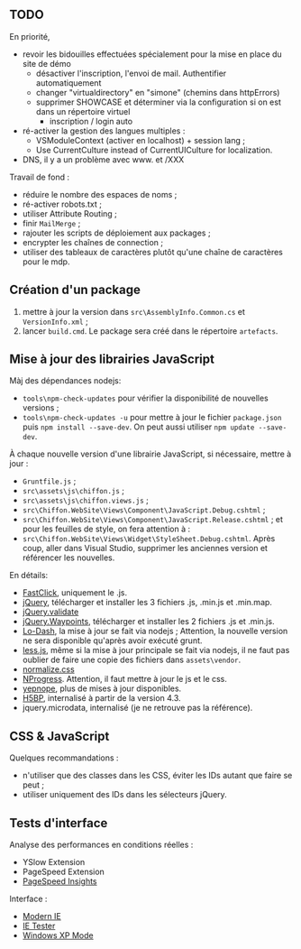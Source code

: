 TODO
----

En priorité,
- revoir les bidouilles effectuées spécialement pour la mise en place du site de démo
  * désactiver l'inscription, l'envoi de mail. Authentifier automatiquement
  * changer "virtualdirectory" en "simone" (chemins dans httpErrors)
  * supprimer SHOWCASE et déterminer via la configuration si on est dans un répertoire virtuel
    + inscription / login auto
- ré-activer la gestion des langues multiples :
  * VSModuleContext (activer en localhost) + session lang ;
  * Use CurrentCulture instead of CurrentUICulture for localization.
- DNS, il y a un problème avec www. et /XXX

Travail de fond :
- réduire le nombre des espaces de noms ;
- ré-activer robots.txt ;
- utiliser Attribute Routing ;
- finir `MailMerge` ;
- rajouter les scripts de déploiement aux packages ;
- encrypter les chaînes de connection ;
- utiliser des tableaux de caractères plutôt qu'une chaîne de caractères pour le mdp.

Création d'un package
---------------------

1. mettre à jour la version dans `src\AssemblyInfo.Common.cs` et `VersionInfo.xml` ;
2. lancer `build.cmd`. Le package sera créé dans le répertoire `artefacts`.

Mise à jour des librairies JavaScript
-------------------------------------

Màj des dépendances nodejs:
- `tools\npm-check-updates` pour vérifier la disponibilité de nouvelles versions ;
- `tools\npm-check-updates -u` pour mettre à jour le fichier `package.json`
  puis `npm install --save-dev`. On peut aussi utiliser `npm update --save-dev`.

À chaque nouvelle version d'une librairie JavaScript, si nécessaire, mettre à jour :
- `Gruntfile.js` ;
- `src\assets\js\chiffon.js` ;
- `src\assets\js\chiffon.views.js` ;
- `src\Chiffon.WebSite\Views\Component\JavaScript.Debug.cshtml` ;
- `src\Chiffon.WebSite\Views\Component\JavaScript.Release.cshtml` ;
et pour les feuilles de style, on fera attention à :
- `src\Chiffon.WebSite\Views\Widget\StyleSheet.Debug.cshtml`.
Après coup, aller dans Visual Studio, supprimer les anciennes version et
référencer les nouvelles.

En détails:
- [FastClick](https://github.com/ftlabs/fastclick), uniquement le .js.
- [jQuery](https://jquery.com/download/), télécharger et installer les 3 fichiers
  .js, .min.js et .min.map.
- [jQuery.validate](http://jqueryvalidation.org/)
- [jQuery.Waypoints](https://github.com/imakewebthings/waypoints), télécharger
  et installer les 2 fichiers .js et .min.js.
- [Lo-Dash](https://lodash.com/), la mise à jour se fait via nodejs ;
  Attention, la nouvelle version ne sera disponible qu'après avoir exécuté grunt.
- [less.js](http://lesscss.org/), même si la mise à jour principale se fait via nodejs,
  il ne faut pas oublier de faire une copie des fichiers dans `assets\vendor`.
- [normalize.css](http://necolas.github.io/normalize.css/)
- [NProgress](http://ricostacruz.com/nprogress/). Attention, il faut mettre
  à jour le js et le css.
- [yepnope](http://yepnopejs.com/), plus de mises à jour disponibles.
- [H5BP](https://github.com/h5bp/html5-boilerplate), internalisé à partir de la version 4.3.
- jquery.microdata, internalisé (je ne retrouve pas la référence).

CSS & JavaScript
----------------

Quelques recommandations :
- n'utiliser que des classes dans les CSS, éviter les IDs autant que faire se peut ;
- utiliser uniquement des IDs dans les sélecteurs jQuery.

Tests d'interface
-----------------

Analyse des performances en conditions réelles :
- YSlow Extension
- PageSpeed Extension
- [PageSpeed Insights](http://developers.google.com/speed/pagespeed/insights/)

Interface :
- [Modern IE](http://www.modern.ie/)
- [IE Tester](http://my-debugbar.com/wiki/IETester/HomePage)
- [Windows XP Mode](http://windows.microsoft.com/en-us/windows7/products/features/windows-xp-mode)
